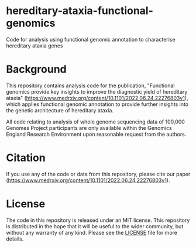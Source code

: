 # hereditary-ataxia-functional-genomics
Code for analysis using functional genomic annotation to characterise hereditary ataxia genes

<!-- README.md is generated from README.Rmd. Please edit that file -->
# Background

This repository contains analysis code for the publication, "Functional genomics provide key insights to improve the diagnostic yield of hereditary ataxia" (https://www.medrxiv.org/content/10.1101/2022.06.24.22276803v1), which applies functional genomic annotation to provide further insights into the genetic architecture of hereditary ataxia. 

All code relating to analysis of whole genome sequencing data of 100,000 Genomes Project participants are only available within the Genomics England Research Environment upon reasonable request from the authors. 

# Citation

If you use any of the code or data from this repository, please cite our paper (https://www.medrxiv.org/content/10.1101/2022.06.24.22276803v1).

# License

The code in this repository is released under an MIT license. This repository is distributed in the hope that it will be useful to the wider community, but without any warranty of any kind. Please see the [LICENSE](LICENSE) file for more details.
